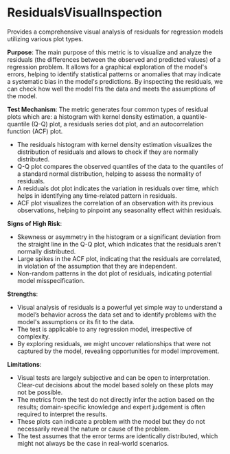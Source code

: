 # ResidualsVisualInspection

Provides a comprehensive visual analysis of residuals for regression models utilizing various plot types.

**Purpose**: The main purpose of this metric is to visualize and analyze the residuals (the differences between the
observed and predicted values) of a regression problem. It allows for a graphical exploration of the model's
errors, helping to identify statistical patterns or anomalies that may indicate a systematic bias in the model's
predictions. By inspecting the residuals, we can check how well the model fits the data and meets the assumptions
of the model.

**Test Mechanism**: The metric generates four common types of residual plots which are: a histogram with kernel
density estimation, a quantile-quantile (Q-Q) plot, a residuals series dot plot, and an autocorrelation function
(ACF) plot.

- The residuals histogram with kernel density estimation visualizes the distribution of residuals and allows to
check if they are normally distributed.
- Q-Q plot compares the observed quantiles of the data to the quantiles of a standard normal distribution, helping
to assess the normality of residuals.
- A residuals dot plot indicates the variation in residuals over time, which helps in identifying any time-related
pattern in residuals.
- ACF plot visualizes the correlation of an observation with its previous observations, helping to pinpoint any
seasonality effect within residuals.

**Signs of High Risk**:

- Skewness or asymmetry in the histogram or a significant deviation from the straight line in the Q-Q plot, which
indicates that the residuals aren't normally distributed.
- Large spikes in the ACF plot, indicating that the residuals are correlated, in violation of the assumption that
they are independent.
- Non-random patterns in the dot plot of residuals, indicating potential model misspecification.

**Strengths**:

- Visual analysis of residuals is a powerful yet simple way to understand a model’s behavior across the data set
and to identify problems with the model's assumptions or its fit to the data.
- The test is applicable to any regression model, irrespective of complexity.
- By exploring residuals, we might uncover relationships that were not captured by the model, revealing
opportunities for model improvement.

**Limitations**:

- Visual tests are largely subjective and can be open to interpretation. Clear-cut decisions about the model based
solely on these plots may not be possible.
- The metrics from the test do not directly infer the action based on the results; domain-specific knowledge and
expert judgement is often required to interpret the results.
- These plots can indicate a problem with the model but they do not necessarily reveal the nature or cause of the
problem.
- The test assumes that the error terms are identically distributed, which might not always be the case in
real-world scenarios.